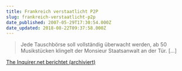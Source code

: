 ```yaml
---
title: Frankreich verstaatlicht P2P
slug: frankreich-verstaatlicht-p2p
date_published: 2007-05-29T17:30:54.000Z
date_updated: 2018-08-22T09:37:58.000Z
---
```


> Jede Tauschbörse soll vollständig überwacht werden, ab 50 Musikstücken klingelt der Monsieur Staatsanwalt an der Tür. [...]

[The Inquirer.net berichtet (archiviert)](http://web.archive.org/web/20070601164346/http://de.theinquirer.net:80/2007/05/29/frankreich_verstaatlicht_p2p.html)
